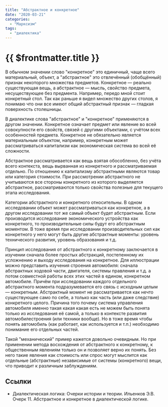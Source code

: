 ```yaml
---
title: "Абстрактное и конкретное"
date: "2020-03-21"
categories: 
  - "Марксизм"
tags: 
  - "диалектика"
---
```


# {{ $frontmatter.title }}

В обычном значении слово "конкретное" это единичный, чаще всего материальный, объект, а "абстрактное" это отвлечённый (обобщённый) признак некоторого множества предметов. Конкретное — реально существующая вещь, а абстрактное — мысль, свойство предмета, несуществующее без предмента. Например, передо мной стоит конкретный стол. Так как раньше я видел множество других столов, я понимаю что они все имеют общий абстрактный признак — гладкая поверхность столешницы.

В диалектике слова "абстрактное" и "конкретное" применяются в другом значении. Конкретное означает предмет или явление во всей совокупности его свойств, связей с другими объектами, с учётом всех особенностей предмета. Конкретное не обязательно является материальным объектом, например, конкретным может рассматриваться капитализм как экономическая система во всей её сложности.

Абстрактное рассматривается как вещь взятая обособленно, без учёта всего контекста, вещь вырванная из конкретного и рассматриваемая отдельно. По отношению к капитализму абстрактными являются товар или категория стоимости. При рассмотрении абстрактного не учитываются все стороны конкретного из которого выделяется абстрактное, рассматриваются только свойства полезные для текущего этапа исследования.

Категории абстрактного и конкретного относительны. В одном исследовании объект может рассматриваться как конкретное, а в другом исследовании тот же самый объект будет абстрактным. Если производится исследование экономического устройства как конкретного, то производительные силы будут его абстрактным моментом. В тоже время при исследовании производительных сил как конкретного у него могут быть другие абстрактные моменты: уровень технического развития, уровень образования и т.д.

Принцип исследования от абстрактного к конкретному заключается в изучении сначала более простых абстракций, постепенному их усложнению и выходу исследования на конкретное. Для иллюстрации можно представить изучения строения автомобиля: сначала абстрактных ходовой части, двигателя, системы правления и т.д. а потом совместной работы всех этих частей в едином, конкретном автомобиле. Причём при исследовании каждого отдельного абстрактного момента подразумевается его связь с исходным целым — конкретным. Абстрактный момент не рассматривается как нечто существующее само по себе, а только как часть (или даже следствие) конкретного целого. Причина того почему система управления автомобиля именно такая какая какая есть не можем быть понята только из исследования её самой, а только в контексте развития автомобилестроения (или техники вообще). Но в тоже время чтобы понять автомобиль (как работает, как используется и т.п.) необходимо понимание его отдельных частей.

Такой "механический" пример кажется довольно очевидным. Но при применении метода восхождения от абстрактного к конкретному, к общественным явлениям только он и позволяет верно их понять. Без него такие явления как стоимость или спрос могут мыслится как отдельные (абстрактные) независимые от системы (конкретного) вещи, что приводит к различным заблуждениям.

## Ссылки

- Диалектическая логика: Очерки истории и теории. Ильенков Э.В. Очерк 11. Абстрактное и конкретное в диалектической логике.
